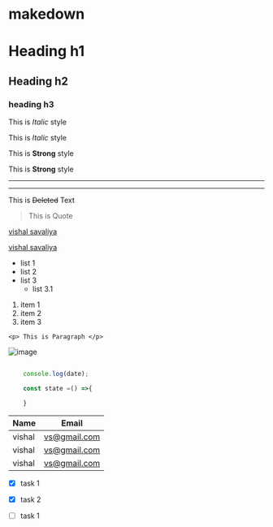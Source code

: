 # makedown

<!-- Headigs -->

# Heading h1
## Heading h2
### heading h3

<!-- Italic -->

This is *Italic* style

This is _Italic_ style

<!-- Strong -->

This is **Strong** style

This is __Strong__ style

<!-- Horizontal Rule -->

---
___
<!-- Deleted text -->

This is ~~Deleted~~ Text

<!-- Blockquote -->

>This is Quote

<!-- Links -->

[vishal savaliya](https://twiter.com/@vs-leitan) 

[vishal savaliya](https://twiter.com/@vs-leitan "vishal savaliya") 

<!-- ul -->

* list 1
* list 2
* list 3
  * list 3.1

<!-- ol -->

1. item 1
1. item 2
1. item 3


<!-- inline block -->
`<p> This is Paragraph </p>`

<!-- images -->

![image](https://lh3.googleusercontent.com/-F1N6pq4idi0/AAAAAAAAAAI/AAAAAAAAAAA/AMZuucm7yVTFv4RqXN3TRoHIsm3f3sGacQ/photo.jpg?sz=46)


<!-- Code block -->

```javascript

    console.log(date);

    const state =() =>{

    }


```
<!-- table -->

| Name | Email |
|------|-------|
| vishal | vs@gmail.com |
| vishal | vs@gmail.com |
| vishal | vs@gmail.com |

<!-- Task List -->

* [x] task 1
* [x] task 2
* [ ] task 1








